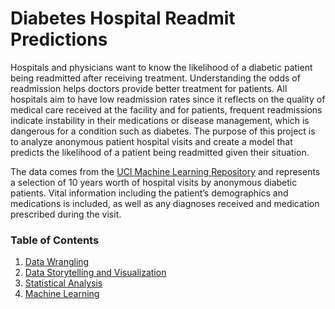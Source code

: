# Diabetes Hospital Readmit Predictions

Hospitals and physicians want to know the likelihood of a diabetic patient being readmitted after receiving treatment. Understanding the odds of readmission helps doctors provide better treatment for patients. All hospitals aim to have low readmission rates since it reflects on the quality of medical care received at the facility and for patients, frequent readmissions indicate instability in their medications or disease management, which is dangerous for a condition such as diabetes. The purpose of this project is to analyze anonymous patient hospital visits and create a model that predicts the likelihood of a patient being readmitted given their situation.

The data comes from the [UCI Machine Learning Repository](https://archive.ics.uci.edu/ml/datasets/Diabetes+130-US+hospitals+for+years+1999-2008) and represents a selection of 10 years worth of hospital visits by anonymous diabetic patients. Vital information including the patient’s demographics and medications is included, as well as any diagnoses received and medication prescribed during the visit.

### Table of Contents

1. [Data Wrangling](https://github.com/annafin/diabetes/blob/master/diabetes_data_wrangling.ipynb)
2. [Data Storytelling and Visualization](https://github.com/annafin/diabetes/blob/master/diabetes_storytelling.ipynb)
3. [Statistical Analysis](https://github.com/annafin/diabetes/blob/master/diabetes_statistical_analysis.ipynb)
4. [Machine Learning](https://github.com/annafin/diabetes/blob/master/diabetes_machine_learning.ipynb)
